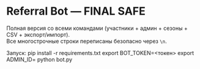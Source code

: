 # Referral Bot — FINAL SAFE

Полная версия со всеми командами (участники + админ + сезоны + CSV + экспорт/импорт).  
Все многострочные строки переписаны безопасно через `\n`.  

Запуск:
pip install -r requirements.txt
export BOT_TOKEN=<токен>
export ADMIN_ID=<id>
python bot.py
